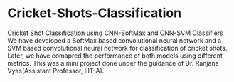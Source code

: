 # Cricket-Shots-Classification
Cricket Shot Classification using CNN-SoftMax and CNN-SVM Classifiers
We have developed a SoftMax based convolutional neural network and a SVM based convolutional neural network for classification of cricket shots.
Later, we have comapred the performance of both models using different metrics. 
This was a mini project done under the guidance of Dr. Ranjana Vyas(Assistant Professor, IIIT-A). 
